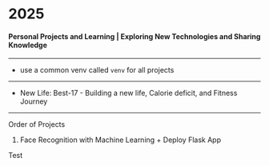 # 2025
#### Personal Projects and Learning | Exploring New Technologies and Sharing Knowledge

---

- use a common venv called `venv` for all projects

--- 

- New Life: Best-17 -  Building a new life, Calorie deficit, and Fitness Journey

---
Order of Projects

1. Face Recognition with Machine Learning + Deploy Flask App


Test